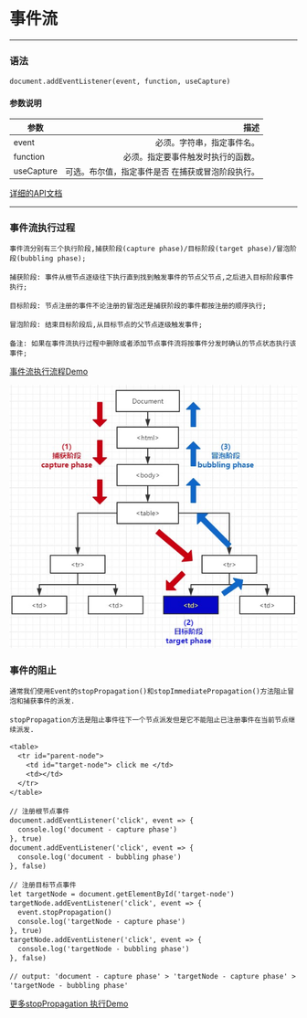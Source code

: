# 事件流

------

### 语法
```
document.addEventListener(event, function, useCapture)
```
#### 参数说明
| 参数        | 描述   |
| --------   | -----:  |
| event     | 必须。字符串，指定事件名。 |
| function  | 必须。指定要事件触发时执行的函数。|
| useCapture | 可选。布尔值，指定事件是否 在捕获或冒泡阶段执行。 |

[详细的API文档][1]

----------
### 事件流执行过程
    事件流分别有三个执行阶段,捕获阶段(capture phase)/目标阶段(target phase)/冒泡阶段(bubbling phase);
    
    捕获阶段: 事件从根节点逐级往下执行直到找到触发事件的节点父节点,之后进入目标阶段事件执行;
    
    目标阶段: 节点注册的事件不论注册的冒泡还是捕获阶段的事件都按注册的顺序执行;
    
    冒泡阶段: 结束目标阶段后,从目标节点的父节点逐级触发事件;
    
    备注: 如果在事件流执行过程中删除或者添加节点事件流将按事件分发时确认的节点状态执行该事件;

[事件流执行流程Demo][2]

![event phases process](https://raw.githubusercontent.com/undefinedZNN/blog/master/javasrcipt/assets/img/event-phases-process.jpg "事件流执行流程示意")

### 事件的阻止
    通常我们使用Event的stopPropagation()和stopImmediatePropagation()方法阻止冒泡和捕获事件的派发.
    
    stopPropagation方法是阻止事件往下一个节点派发但是它不能阻止已注册事件在当前节点继续派发.

```
<table>
  <tr id="parent-node">
    <td id="target-node"> click me </td>
    <td></td>
  </tr>
</table>

// 注册根节点事件
document.addEventListener('click', event => {
  console.log('document - capture phase')
}, true)
document.addEventListener('click', event => {
  console.log('document - bubbling phase')
}, false)

// 注册目标节点事件
let targetNode = document.getElementById('target-node')
targetNode.addEventListener('click', event => {
  event.stopPropagation()
  console.log('targetNode - capture phase')
}, true)
targetNode.addEventListener('click', event => {
  console.log('targetNode - bubbling phase')
}, false)

// output: 'document - capture phase' > 'targetNode - capture phase' > 'targetNode - bubbling phase' 
```
[更多stopPropagation 执行Demo][3]


  [1]: https://www.w3cschool.cn/jsref/met-document-addeventlistener.html
  [2]: https://codepen.io/undefinedznn/pen/NJGxzy "事件流执行流程Demo"
  [3]: https://codepen.io/undefinedznn/pen/ywYJmp "stopPropagation&#40;&#41; 执行Demo"
